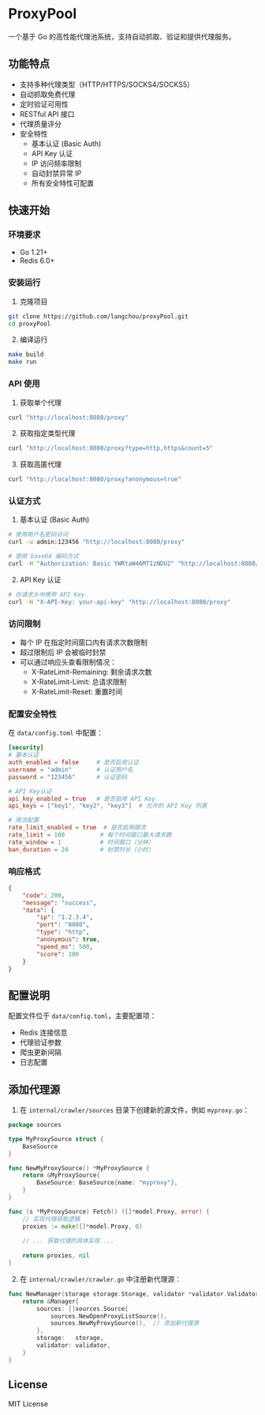 # ProxyPool

一个基于 Go 的高性能代理池系统，支持自动抓取、验证和提供代理服务。

## 功能特点

- 支持多种代理类型（HTTP/HTTPS/SOCKS4/SOCKS5）
- 自动抓取免费代理
- 定时验证可用性
- RESTful API 接口
- 代理质量评分
- 安全特性
  - 基本认证 (Basic Auth)
  - API Key 认证
  - IP 访问频率限制
  - 自动封禁异常 IP
  - 所有安全特性可配置

## 快速开始

### 环境要求
- Go 1.21+
- Redis 6.0+

### 安装运行

1. 克隆项目
```bash
git clone https://github.com/langchou/proxyPool.git
cd proxyPool
```

2. 编译运行
```bash
make build
make run
```

### API 使用

1. 获取单个代理
```bash
curl "http://localhost:8080/proxy"
```

2. 获取指定类型代理
```bash
curl "http://localhost:8080/proxy?type=http,https&count=5"
```

3. 获取高匿代理
```bash
curl "http://localhost:8080/proxy?anonymous=true"
```

### 认证方式

1. 基本认证 (Basic Auth)
```bash
# 使用用户名密码访问
curl -u admin:123456 "http://localhost:8080/proxy"

# 使用 base64 编码方式
curl -H "Authorization: Basic YWRtaW46MTIzNDU2" "http://localhost:8080/proxy"
```

2. API Key 认证
```bash
# 在请求头中携带 API Key
curl -H "X-API-Key: your-api-key" "http://localhost:8080/proxy"
```

### 访问限制
- 每个 IP 在指定时间窗口内有请求次数限制
- 超过限制后 IP 会被临时封禁
- 可以通过响应头查看限制情况：
  - X-RateLimit-Remaining: 剩余请求次数
  - X-RateLimit-Limit: 总请求限制
  - X-RateLimit-Reset: 重置时间

### 配置安全特性

在 `data/config.toml` 中配置：

```toml
[security]
# 基本认证
auth_enabled = false     # 是否启用认证
username = "admin"       # 认证用户名
password = "123456"      # 认证密码

# API Key认证
api_key_enabled = true   # 是否启用 API Key
api_keys = ["key1", "key2", "key3"]  # 允许的 API Key 列表

# 限流配置
rate_limit_enabled = true  # 是否启用限流
rate_limit = 100          # 每个时间窗口最大请求数
rate_window = 1           # 时间窗口（分钟）
ban_duration = 24         # 封禁时长（小时）
```

### 响应格式

```json
{
    "code": 200,
    "message": "success",
    "data": {
        "ip": "1.2.3.4",
        "port": "8080",
        "type": "http",
        "anonymous": true,
        "speed_ms": 500,
        "score": 100
    }
}
```

## 配置说明

配置文件位于 `data/config.toml`，主要配置项：
- Redis 连接信息
- 代理验证参数
- 爬虫更新间隔
- 日志配置

## 添加代理源

1. 在 `internal/crawler/sources` 目录下创建新的源文件，例如 `myproxy.go`：

```go
package sources

type MyProxySource struct {
    BaseSource
}

func NewMyProxySource() *MyProxySource {
    return &MyProxySource{
        BaseSource: BaseSource{name: "myproxy"},
    }
}

func (s *MyProxySource) Fetch() ([]*model.Proxy, error) {
    // 实现代理获取逻辑
    proxies := make([]*model.Proxy, 0)
    
    // ... 获取代理的具体实现 ...
    
    return proxies, nil
}
```

2. 在 `internal/crawler/crawler.go` 中注册新代理源：

```go
func NewManager(storage storage.Storage, validator *validator.Validator) *Manager {
    return &Manager{
        sources: []sources.Source{
            sources.NewOpenProxyListSource(),
            sources.NewMyProxySource(),  // 添加新代理源
        },
        storage:   storage,
        validator: validator,
    }
}
```

## License

MIT License
